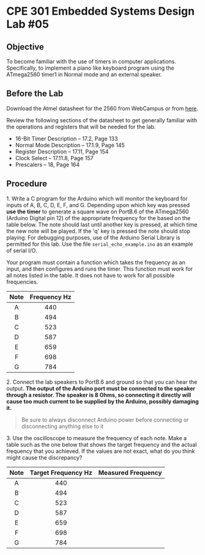 # CPE 301 Embedded Systems Design Lab #05

## Objective

To become familiar with the use of timers in computer applications.  Specifically, to implement a piano like keyboard program using the ATmega2560 timer1 in Normal mode and an external speaker.

## Before the Lab
Download the Atmel datasheet for the 2560 from WebCampus or from [here](https://ww1.microchip.com/downloads/en/devicedoc/atmel-2549-8-bit-avr-microcontroller-atmega640-1280-1281-2560-2561_datasheet.pdf).

Review the following sections of the datasheet to get generally familiar with the operations and registers that will be needed for the lab.

- 16-Bit Timer Description – 17.2, Page 133
- Normal Mode Description – 17.1.9, Page 145
- Register Description – 17.11, Page 154
- Clock Select – 17.11.8, Page 157
- Prescalers – 18, Page 164

## Procedure

1\. Write a C program for the Arduino which will monitor the keyboard for inputs of A, B, C, D, E, F, and G. Depending upon which key was pressed **use the timer** to generate a square wave on PortB.6 of the ATmega2560 (Arduino Digital pin 12) of the appropriate frequency for the based on the table below. The note should last until another key is pressed, at which time the new note will be played.  If the 'q' key is pressed the note should stop playing. For debugging purposes, use of the Arduino Serial Library is permitted for this lab.  Use the file `serial_echo_example.ino` as an example of serial I/O.

Your program must contain a function which takes the frequency as an input, and then configures and runs the timer. This function must work for all notes listed in the table. It does not have to work for all possible frequencies. 

| Note | Frequency Hz|
|:----:|:---------:|
|  A   |    440    |
|  B   |    494    |
|  C   |    523    |
|  D   |    587    |
|  E   |    659    |
|  F   |    698    |
|  G   |    784    |

2\. Connect the lab speakers to PortB.6 and ground so that you can hear the output. 
**The output of the Arduino port must be connected to the speaker through a resistor. The speaker is 8 Ohms, so connecting it directly will cause too much current to be supplied by the Arduino, possibly damaging it.**

> Be sure to always disconnect Arduino power before connecting or
disconnecting anything else to it

3\. Use the oscilloscope to measure the frequency of each note. Make a table such as the one below that shows the target frequency and the actual frequency that you achieved. If the values are not exact, what do you think might cause the discrepancy?

| Note | Target Frequency Hz| Measured Frequency|
|:----:|:---------:|:---------:|
|  A   |    440    ||
|  B   |    494    ||
|  C   |    523    ||
|  D   |    587    ||
|  E   |    659    ||
|  F   |    698    ||
|  G   |    784    ||





